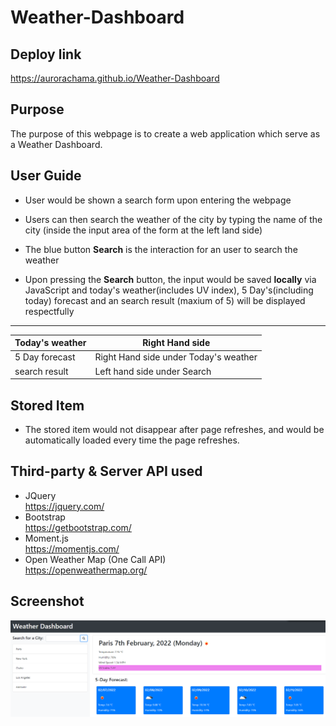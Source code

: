 # Weather-Dashboard

## Deploy link
https://aurorachama.github.io/Weather-Dashboard


## Purpose
The purpose of this webpage is to create a web application which serve as a Weather Dashboard.

## User Guide
* User would be shown a search form upon entering the webpage

* Users can then search the weather of the city by typing the name of the city (inside the input area of the form at the left land side)

* The blue button **Search** is the interaction for an user to search the weather

* Upon pressing the **Search** button, the input would be saved **locally** via JavaScript and today's weather(includes UV index), 5 Day's(including today) forecast and an search result (maxium of 5) will be displayed respectfully

__________________________________________

|Today's weather | Right Hand side|
|---|---|
| 5 Day forecast  |Right Hand side under Today's weather  |
| search result  | Left hand side under Search  |

## Stored Item
* The stored item would not disappear after page refreshes, and would be automatically loaded every time the page refreshes.

## Third-party & Server API used
* JQuery <br>
https://jquery.com/
* Bootstrap <br>
https://getbootstrap.com/
* Moment.js <br>
https://momentjs.com/
* Open Weather Map (One Call API) <br>
https://openweathermap.org/
## Screenshot
![Preview Webpage](screenshot.png)
